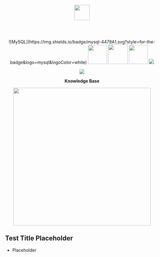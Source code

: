 <p align="center">
  <img src="https://i.imgur.com/vZaCl0Z.png" width="50">
</p>
  
<br>
<br>
  
<p align="center">
  <detail>
  ![MySQL](https://img.shields.io/badge/mysql-4479A1.svg?style=for-the-badge&logo=mysql&logoColor=white)
  </detail>
  <img src="https://img.shields.io/badge/mysql-%2300f.svg?style=for-the-badge&logo=mysql&logoColor=white" width="62" >
  <img src="https://img.shields.io/badge/react-%2320232a.svg?style=for-the-badge&logo=react&logoColor=%2361DAFB" width="64" >
  <img src="https://img.shields.io/badge/python-3670A0?style=for-the-badge&logo=python&logoColor=ffdd54" width="62" >
  <img src="https://img.shields.io/docker/v/slatedocs/slate?sort=semver">
</p>

<p align="center">
  <img src="https://i.imgur.com/qtHzLj1.png" width="">
</p>

<p align="center"><b> Knowledge Base </b></p>

<p align="center">
  <img src="https://i.imgur.com/EBSeQGz.png" width=450>
</p>


Test Title Placeholder
---------------------------------

* Placeholder



